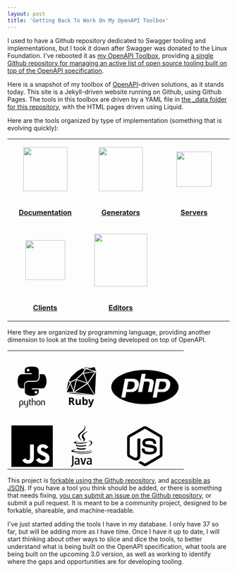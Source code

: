 ```yaml
---
layout: post
title: 'Getting Back To Work On My OpenAPI Toolbox'
---
```

<p>I used to have a Github repository dedicated to Swagger tooling and implementations, but I took it down after Swagger was donated to the Linux Foundation. I've rebooted it as <a href="http://openapi.toolbox.apievangelist.com/">my OpenAPI Toolbox</a>, providing <a href="https://github.com/kinlane/openapi-toolbox">a single Github repository for managing an active list of open source tooling built on top of the OpenAPI specification</a>.</p>
<p>Here is a snapshot of my toolbox of <a href="https://www.openapis.org/">OpenAPI</a>-driven solutions, as it stands today. This site is a Jekyll-driven website running on Github, using Github Pages. The tools in this toolbox are driven by a YAML file in <a href="https://github.com/kinlane/openapi-toolbox/tree/master/_data">the _data folder for this repository</a>, with the HTML pages driven using Liquid.</p>
<p>Here are the tools organized by type of implementation (something that is evolving quickly):</p>
<table border="0" cellpadding="5" width="80%" align="center">
<tbody>
<tr>
<td width="25%" height="100" align="center" valign="middle">
<p><a href="http://openapi.toolbox.apievangelist.com/documentation/"><img src="https://s3.amazonaws.com/kinlane-productions/bw-icons/bw-documentation-interactive.png" alt="" width="100" /></a></p>
</td>
<td width="25%" align="center" valign="middle">
<p><a href="http://openapi.toolbox.apievangelist.com/generators/"><img src="https://s3.amazonaws.com/kinlane-productions/bw-icons/bw-general-gear.png" alt="" width="100" /></a></p>
</td>
<td width="25%" align="center" valign="middle">
<p><a href="http://openapi.toolbox.apievangelist.com/servers/"><img src="https://s3.amazonaws.com/kinlane-productions/bw-icons/bw-servers.png" alt="" width="80" /></a></p>
</td>
</tr>
<tr>
<td align="center" valign="top">
<p><a href="http://openapi.toolbox.apievangelist.com/documentation/"><strong>Documentation</strong></a></p>
</td>
<td align="center" valign="top">
<p><a href="http://openapi.toolbox.apievangelist.com/generators/"><strong>Generators</strong></a></p>
</td>
<td align="center" valign="top">
<p><a href="http://openapi.toolbox.apievangelist.com/servers/"><strong>Servers</strong></a></p>
</td>
</tr>
<tr>
<td width="25%" align="center" valign="middle">
<p><a href="http://openapi.toolbox.apievangelist.com/clients/"><img src="https://s3.amazonaws.com/kinlane-productions/bw-icons/bw-client.png" alt="" width="90" /></a></p>
</td>
<td width="25%" align="center" valign="middle">
<p><a href="http://openapi.toolbox.apievangelist.com/editors/"><img src="https://s3.amazonaws.com/kinlane-productions/bw-icons/bw-ide-api.png" alt="" width="120" /></a></p>
</td>
<td width="25%" align="center" valign="middle">&nbsp;</td>
</tr>
<tr>
<td align="center" valign="top">
<p><a href="http://openapi.toolbox.apievangelist.com/clients/"><strong>Clients</strong></a></p>
</td>
<td align="center" valign="top">
<p><a href="http://openapi.toolbox.apievangelist.com/editors/"><strong>Editors</strong></a></p>
</td>
<td align="center" valign="top">&nbsp;</td>
</tr>
</tbody>
</table>
<p>Here they are organized by programming language, providing another dimension to look at the tooling being developed on top of OpenAPI.</p>
<style><!--
.devicon-python-plain {
  width: 6em;
  max-width: 6em;
}
.devicon-ruby-plain {
  width: 6em;
  max-width: 6em;
}
.devicon-php-plain {
  width: 10em;
  max-width: 10em;
}
.devicon-java-plain {
  width: 6em;
  max-width: 6em;
}
.devicon-javascript-plain {
  width: 6em;
  max-width: 6em;
}
.devicon-nodejs-plain {
  width: 6em;
  max-width: 6em;
}
--></style>
<table border="0" cellpadding="5" width="80%" align="center">
<tbody>
<tr>
<td align="center" valign="middle"><a href="http://openapi.toolbox.apievangelist.com/python/"> <svg class="devicon-python-plain" viewBox="0 0 128 128">
<path fill="#000000" d="M40 68v-10.079c0-6.973 6.218-12.921 13.383-12.921h21.102c5.874 0 9.515-5.04 9.515-10.938v-20.117c0-5.726-4.306-10.026-10.04-10.981-3.629-.604-7.131-.879-10.743-.862-3.611.017-7.339.324-10.374.862-8.941 1.578-10.843 4.884-10.843 10.981v8.055h21v3h-28.108999999999998c-6.14 0-11.516 3.53-13.198 10.552-1.939 8.047-2.025 13.202 0 21.605 1.502 6.254 5.089 10.843 11.228 10.843h7.079zm12.054-51.372c-2.19 0-3.964-1.795-3.964-4.013 0-2.229 1.773-4.039 3.964-4.039 2.182 0 3.964 1.811 3.964 4.039 0 2.218-1.782 4.013-3.964 4.013zM106.175 35.552c-1.517-6.114-4.416-10.552-10.563-10.552h-8.612v9.062c0 7.273-5.484 13.938-12.515 13.938h-21.102c-5.78 0-11.383 4.403-11.383 10.193v20.117c0 5.725 5.388 9.093 10.974 10.734 6.686 1.967 12.781 2.322 20.782 0 5.318-1.54 10.244-4.638 10.244-10.734v-7.31h-21v-3h32.611c6.14 0 8.428-4.416 10.563-10.843 2.206-6.618 2.112-13.115.001-21.605zm-30.361 40.073c2.19 0 3.965 1.795 3.965 4.015 0 2.227-1.774 4.037-3.965 4.037-2.182 0-3.963-1.811-3.963-4.037 0-2.22 1.781-4.015 3.963-4.015z"></path>
<path fill="#000000" d="M34.911 112.049c0-3.757-1.072-5.686-3.214-5.791-.853-.041-1.685.095-2.495.409-.646.231-1.082.461-1.311.692v8.968c1.371.86 2.588 1.26 3.649 1.197 2.247-.148 3.371-1.971 3.371-5.475zm2.643.157c0 1.909-.447 3.493-1.348 4.753-1.003 1.427-2.394 2.16-4.172 2.201-1.34.043-2.721-.378-4.142-1.258v8.151l-2.298-.82v-18.093c.377-.462.862-.859 1.451-1.196 1.368-.798 3.031-1.207 4.987-1.228l.033.032c1.788-.022 3.166.712 4.134 2.201.902 1.366 1.355 3.117 1.355 5.257z"></path>
<path fill="#000000" d="M51.603 117.555c0 2.56-.257 4.333-.77 5.318-.516.986-1.497 1.773-2.945 2.359-1.174.463-2.444.714-3.808.757l-.38-1.448c1.386-.188 2.362-.378 2.928-.566 1.114-.377 1.878-.955 2.298-1.73.337-.631.503-1.835.503-3.618v-.599c-1.571.714-3.219 1.068-4.941 1.068-1.132 0-2.13-.354-2.99-1.068-.966-.777-1.449-1.764-1.449-2.958v-9.566l2.299-.787v9.63c0 1.028.332 1.82.996 2.376s1.524.822 2.578.803c1.054-.022 2.183-.431 3.382-1.228v-11.234h2.299v12.491z"></path>
<path fill="#000000" d="M60.576 119.034c-.274.022-.525.032-.757.032-1.3 0-2.314-.309-3.038-.93-.722-.622-1.084-1.479-1.084-2.573v-9.054h-1.574v-1.446h1.574v-3.84l2.296-.817v4.657h2.583v1.446h-2.583v8.991c0 .862.231 1.474.694 1.83.397.295 1.029.463 1.889.506v1.198z"></path>
<path fill="#000000" d="M74.493 118.845h-2.298v-8.873c0-.902-.211-1.68-.631-2.329-.485-.734-1.159-1.102-2.024-1.102-1.054 0-2.372.556-3.954 1.668v10.636h-2.298v-21.208l2.298-.725v9.659c1.469-1.068 3.073-1.604 4.816-1.604 1.218 0 2.203.41 2.958 1.228.757.817 1.134 1.836 1.134 3.053v9.597h-.001z"></path>
<path fill="#000000" d="M86.711 111.688c0-1.444-.274-2.636-.82-3.579-.649-1.149-1.657-1.756-3.021-1.818-2.52.146-3.778 1.951-3.778 5.412 0 1.587.262 2.912.79 3.976.674 1.356 1.685 2.024 3.033 2.002 2.531-.02 3.796-2.017 3.796-5.993zm2.518.015c0 2.055-.526 3.765-1.575 5.131-1.154 1.528-2.749 2.296-4.783 2.296-2.017 0-3.589-.768-4.723-2.296-1.028-1.366-1.542-3.076-1.542-5.131 0-1.932.556-3.556 1.668-4.879 1.174-1.403 2.718-2.107 4.627-2.107 1.909 0 3.463.704 4.66 2.107 1.111 1.323 1.668 2.947 1.668 4.879z"></path>
<path fill="#000000" d="M102.407 118.845h-2.299v-9.376c0-1.028-.31-1.831-.928-2.409-.619-.576-1.443-.855-2.472-.833-1.091.021-2.13.378-3.116 1.069v11.549h-2.299v-11.833c1.323-.963 2.54-1.592 3.652-1.886 1.049-.274 1.974-.41 2.771-.41.545 0 1.059.053 1.542.158.903.209 1.637.596 2.203 1.164.631.629.946 1.384.946 2.267v10.54z"></path> </svg> </a></td>
<td align="center" valign="middle"><a href="http://openapi.toolbox.apievangelist.com/ruby/"> <svg class="devicon-ruby-plain" viewBox="0 0 128 128">
<path fill="#000000" d="M82.518 54.655c-12.92 8.326-25.722 16.577-38.862 25.043 19.678 2.687 39.005 5.325 58.715 8.016-6.714-11.181-13.256-22.074-19.853-33.059zM107.927 17.812c-1.735 2.604-3.473 5.207-5.205 7.813-5.95 8.951-11.898 17.901-17.841 26.855-.331.5-.76.896-.294 1.664 5.744 9.483 11.441 18.996 17.152 28.498.901 1.501 1.813 2.996 2.979 4.436l3.463-69.191-.254-.075zM29.529 47.38c.269.255.94.402 1.251.249 5.509-2.708 11.053-5.355 16.442-8.286 1.756-.954 3.106-2.667 4.621-4.055 5.013-4.597 10.017-9.204 15.021-13.812.307-.283.668-.556.852-.913 1.797-3.513 3.562-7.042 5.391-10.675-2.181-.817-4.248-1.62-6.34-2.35-.284-.099-.73.098-1.04.27-4.843 2.706-9.777 5.267-14.467 8.218-2.347 1.476-4.259 3.651-6.337 5.547-3.347 3.056-6.692 6.119-9.992 9.229-.876.825-1.674 1.768-2.355 2.76-2.258 3.286-4.446 6.619-6.737 10.048 1.282 1.326 2.445 2.592 3.69 3.77zM49.662 42.887c-2.739 11.577-5.465 23.088-8.279 34.978 13.199-8.504 26.093-16.812 38.901-25.065-10.193-3.3-20.354-6.589-30.622-9.913zM71.499 23.446l11.22 27.292c7.324-11.001 14.502-21.785 21.843-32.815-11.151 1.863-22.036 3.681-33.063 5.523zM50.122 40.519c10.042 3.261 19.885 6.456 30.012 9.743-3.761-9.163-7.393-18.005-11.101-27.035l-18.911 17.292zM29.944 54.131l-10.504 25.109c6.731-.199 13.257-.392 20.005-.591-3.168-8.176-6.274-16.192-9.501-24.518zM39.683 72.826l.248-.054c2.401-9.988 4.838-19.907 7.291-30.284-5.47 2.842-10.688 5.554-16.05 8.341 2.735 7.112 5.653 14.612 8.511 21.997zM100.525 16.304c-3.195-.846-6.387-1.696-9.585-2.536-4.593-1.207-9.19-2.401-13.781-3.62-.573-.152-.989-.251-1.326.44-1.622 3.324-3.296 6.624-4.944 9.935-.051.103-.041.237-.08.492 9.948-1.507 19.83-3.005 29.71-4.502l.006-.209zM81.993 8.742c8.579 2.374 17.158 4.747 26.037 7.203l-4.302-12.258c-7.29 1.617-14.493 3.214-21.696 4.811l-.039.244zM89.875 88.1l-21.361-2.916c-8.873-1.211-17.73-2.544-26.623-3.569-3.225-.371-6.536-.029-9.806.026-2.687.046-5.374.148-8.06.233-.277.008-.553.064-.828.361 22.21 2.054 44.422 4.107 66.631 6.162l.047-.297zM19.878 71.576c2.864-6.641 5.712-13.287 8.586-19.922.288-.667.267-1.118-.296-1.653-1.203-1.145-2.319-2.378-3.634-3.744l-5.241 25.871.193.092c.133-.214.294-.414.392-.644zM76.29 6.989c4.827-1.246 9.724-2.218 14.592-3.305.314-.071.622-.175.932-.264l-.047-.238-20.916 2.813c1.965.859 3.478 1.5 5.439.994zM30.975 109.422v8.547h-4.724v-22.277h6.491c3.026 0 5.266.551 6.719 1.653s2.18 2.776 2.18 5.02c0 1.311-.361 2.477-1.083 3.497-.721 1.021-1.741 1.822-3.063 2.401l6.553 9.705h-5.242l-5.317-8.547h-2.514zm0-3.84h1.524c1.492 0 2.595-.25 3.306-.747.71-.498 1.066-1.28 1.066-2.346 0-1.057-.363-1.808-1.09-2.255-.726-.447-1.851-.671-3.374-.671h-1.433v6.019zM58.553 117.969l-.624-2.179h-.244c-.498.793-1.204 1.404-2.117 1.836-.915.432-1.957.647-3.124.647-2.002 0-3.51-.535-4.526-1.607s-1.523-2.613-1.523-4.624v-11.108h4.647v9.95c0 1.229.219 2.151.656 2.766.436.615 1.131.921 2.086.921 1.301 0 2.24-.435 2.819-1.302.579-.869.869-2.308.869-4.319v-8.015h4.647v17.035h-3.566zM76.472 100.613c2.011 0 3.586.786 4.725 2.355 1.137 1.569 1.705 3.72 1.705 6.453 0 2.813-.587 4.992-1.759 6.535-1.174 1.545-2.771 2.316-4.793 2.316-2.001 0-3.57-.727-4.708-2.18h-.32l-.776 1.875h-3.551v-23.707h4.647v5.516c0 .701-.062 1.823-.184 3.368h.184c1.086-1.686 2.697-2.531 4.83-2.531zm-1.494 3.719c-1.147 0-1.985.353-2.513 1.059-.528.707-.804 1.872-.823 3.498v.502c0 1.829.271 3.139.814 3.932.544.792 1.405 1.188 2.584 1.188.954 0 1.713-.44 2.277-1.318s.846-2.156.846-3.832c0-1.676-.285-2.934-.854-3.772-.568-.838-1.345-1.257-2.331-1.257zM83.999 100.934h5.089l3.215 9.584c.274.833.463 1.818.563 2.956h.092c.111-1.046.329-2.032.654-2.956l3.154-9.584h4.982l-7.207 19.214c-.66 1.777-1.602 3.108-2.825 3.992-1.225.884-2.654 1.325-4.29 1.325-.803 0-1.59-.086-2.361-.259v-3.687c.559.131 1.168.197 1.828.197.822 0 1.541-.251 2.156-.754.615-.502 1.095-1.261 1.439-2.277l.274-.839-6.763-16.912z"></path> </svg> </a></td>
<td align="center" valign="middle"><a href="http://openapi.toolbox.apievangelist.com/php/"> <svg class="devicon-php-plain" viewBox="0 0 128 128">
<path fill="#000000" d="M64 33.039c-33.74 0-61.094 13.862-61.094 30.961s27.354 30.961 61.094 30.961 61.094-13.862 61.094-30.961-27.354-30.961-61.094-30.961zm-15.897 36.993c-1.458 1.364-3.077 1.927-4.86 2.507-1.783.581-4.052.461-6.811.461h-6.253l-1.733 10h-7.301l6.515-34h14.04c4.224 0 7.305 1.215 9.242 3.432 1.937 2.217 2.519 5.364 1.747 9.337-.319 1.637-.856 3.159-1.614 4.515-.759 1.357-1.75 2.624-2.972 3.748zm21.311 2.968l2.881-14.42c.328-1.688.208-2.942-.361-3.555-.57-.614-1.782-1.025-3.635-1.025h-5.79l-3.731 19h-7.244l6.515-33h7.244l-1.732 9h6.453c4.061 0 6.861.815 8.402 2.231s2.003 3.356 1.387 6.528l-3.031 15.241h-7.358zm40.259-11.178c-.318 1.637-.856 3.133-1.613 4.488-.758 1.357-1.748 2.598-2.971 3.722-1.458 1.364-3.078 1.927-4.86 2.507-1.782.581-4.053.461-6.812.461h-6.253l-1.732 10h-7.301l6.514-34h14.041c4.224 0 7.305 1.215 9.241 3.432 1.935 2.217 2.518 5.418 1.746 9.39zM95.919 54h-5.001l-2.727 14h4.442c2.942 0 5.136-.29 6.576-1.4 1.442-1.108 2.413-2.828 2.918-5.421.484-2.491.264-4.434-.66-5.458-.925-1.024-2.774-1.721-5.548-1.721zM38.934 54h-5.002l-2.727 14h4.441c2.943 0 5.136-.29 6.577-1.4 1.441-1.108 2.413-2.828 2.917-5.421.484-2.491.264-4.434-.66-5.458s-2.772-1.721-5.546-1.721z"></path> </svg> </a></td>
</tr>
<tr>
<td align="center" valign="middle"><a href="http://openapi.toolbox.apievangelist.com/javascript/"> <svg class="devicon-javascript-plain" viewBox="0 0 128 128">
<path fill="#000000" d="M1.408 1.408h125.184v125.185h-125.184z"></path>
<path fill="#FFFFFF" d="M116.347 96.736c-.917-5.711-4.641-10.508-15.672-14.981-3.832-1.761-8.104-3.022-9.377-5.926-.452-1.69-.512-2.642-.226-3.665.821-3.32 4.784-4.355 7.925-3.403 2.023.678 3.938 2.237 5.093 4.724 5.402-3.498 5.391-3.475 9.163-5.879-1.381-2.141-2.118-3.129-3.022-4.045-3.249-3.629-7.676-5.498-14.756-5.355l-3.688.477c-3.534.893-6.902 2.748-8.877 5.235-5.926 6.724-4.236 18.492 2.975 23.335 7.104 5.332 17.54 6.545 18.873 11.531 1.297 6.104-4.486 8.08-10.234 7.378-4.236-.881-6.592-3.034-9.139-6.949-4.688 2.713-4.688 2.713-9.508 5.485 1.143 2.499 2.344 3.63 4.26 5.795 9.068 9.198 31.76 8.746 35.83-5.176.165-.478 1.261-3.666.38-8.581zm-46.885-37.793h-11.709l-.048 30.272c0 6.438.333 12.34-.714 14.149-1.713 3.558-6.152 3.117-8.175 2.427-2.059-1.012-3.106-2.451-4.319-4.485-.333-.584-.583-1.036-.667-1.071l-9.52 5.83c1.583 3.249 3.915 6.069 6.902 7.901 4.462 2.678 10.459 3.499 16.731 2.059 4.082-1.189 7.604-3.652 9.448-7.401 2.666-4.915 2.094-10.864 2.07-17.444.06-10.735.001-21.468.001-32.237z"></path> </svg> </a></td>
<td align="center" valign="middle"><a href="http://openapi.toolbox.apievangelist.com/java/"> <svg class="devicon-java-plain" viewBox="0 0 128 128">
<path fill="#000000" d="M53.595 67.817c-13.224 3.694 8.044 11.325 24.88 4.112-2.757-1.071-4.735-2.309-4.735-2.309-7.508 1.419-10.99 1.531-17.805.753-5.625-.644-2.34-2.556-2.34-2.556zM76.459 60.61c-9.95 1.915-15.698 1.854-22.979 1.103-5.629-.582-1.944-3.311-1.944-3.311-14.563 4.834 8.106 10.318 28.459 4.365-2.162-.761-3.536-2.157-3.536-2.157zM84.258 18.879s-29.439 7.351-15.38 23.552c4.151 4.778-1.088 9.074-1.088 9.074s10.533-5.437 5.696-12.248c-4.518-6.349-7.982-9.502 10.772-20.378zM37.48 81.305c34.324 5.563 62.567-2.506 53.666-6.523 0 0 2.431 2.005-2.679 3.555-9.715 2.943-40.444 3.831-48.979.117-3.066-1.335 2.687-3.187 4.496-3.576 1.887-.409 2.965-.334 2.965-.334-3.412-2.404-22.055 4.718-9.469 6.761zM79.348 53.885c1.65-1.126 3.93-2.104 3.93-2.104s-6.492 1.161-12.961 1.704c-7.918.664-16.412.795-20.676.225-10.095-1.35 5.534-5.063 5.534-5.063s-6.07-.411-13.533 3.199c-8.827 4.269 21.832 6.214 37.706 2.039zM83.213 64.317c-.074.2-.322.425-.322.425 21.546-5.664 13.624-19.965 3.322-16.345-.903.319-1.378 1.063-1.378 1.063s.571-.23 1.845-.496c5.207-1.084 12.669 6.972-3.467 15.353zM65.006 48.492c-3.179-7.186-13.957-13.471.005-24.498 17.41-13.742 8.476-22.682 8.476-22.682 3.604 14.197-12.711 18.486-18.6 27.328-4.01 6.024 1.969 12.499 10.119 19.852zM83.796 84.143c-13.219 2.488-29.524 2.199-39.191.603 0 0 1.98 1.64 12.157 2.294 15.484.99 39.269-.551 39.832-7.878 0-.001-1.082 2.776-12.798 4.981zM51.131 99.535c-2.887 0-5.351.714-7.408 1.622l.624 2.493c1.619-.595 3.618-1.147 5.674-1.147 2.85 0 3.979 1.147 3.979 3.521v1.976h-1.2c-6.921 0-10.044 2.585-10.044 6.624 0 3.479 2.059 5.407 5.933 5.407 2.49 0 4.351-.845 6.088-2.35l.316 2.319h2.907v-14.492c0-3.599-1.924-5.973-6.869-5.973zm2.869 15.502c-1 1.266-2.893 1.978-4.279 1.978-1.973 0-2.988-1.371-2.988-3.27 0-2.056 1.202-3.745 5.794-3.745h1.473v5.037zM69.611 115.681l-.835-3.608-3.756-12.073h-4.39l6.051 20h5.026c2.884-7 4.943-14 6.086-20h-4.271c-.671 5-2.016 10.424-3.911 15.681zM88.015 99.535c-2.889 0-5.411.714-7.467 1.622l.596 2.493c1.621-.595 3.722-1.147 5.778-1.147 2.846 0 4.078 1.147 4.078 3.521v1.976h-1.428c-6.923 0-10.045 2.585-10.045 6.624 0 3.479 2.056 5.407 5.93 5.407 2.492 0 4.349-.845 6.091-2.35l.318 2.319h3.134v-14.492c0-3.599-2.044-5.973-6.985-5.973zm-1.411 17.462c-1.975 0-3.046-1.363-3.046-3.261 0-2.055 1.149-3.736 5.736-3.736h1.706v5h-.067c-1.465 1-2.947 1.997-4.329 1.997zM36 115.373c0 3.271-.445 4.638-.979 5.701-.615 1.193-2.053 2.475-3.601 3.269l1.934 2.345c2.032-.749 3.943-2.078 5.092-3.757 1.15-1.723 1.554-3.491 1.554-7.867v-22.064h-4v22.373z"></path> </svg> </a></td>
<td align="center" valign="middle"><a href="http://openapi.toolbox.apievangelist.com/nodejs/"> <svg class="devicon-nodejs-plain" viewBox="0 0 128 128">
<path fill="#000000" d="M112.771 30.334l-44.097-25.605c-2.781-1.584-6.402-1.584-9.205 0l-44.568 25.605c-2.87 1.651-4.901 4.754-4.901 8.073v51.142c0 3.319 2.084 6.423 4.954 8.083l11.775 6.688c5.628 2.772 7.617 2.772 10.178 2.772 8.333 0 13.093-5.039 13.093-13.828v-50.49c0-.713-.371-1.774-1.071-1.774h-5.623c-.712 0-2.306 1.061-2.306 1.773v50.49c0 3.896-3.524 7.773-10.11 4.48l-12.167-7.013c-.424-.23-.723-.693-.723-1.181v-51.142c0-.482.555-.966.982-1.213l44.424-25.561c.415-.235 1.025-.235 1.439 0l43.882 25.555c.42.253.272.722.272 1.219v51.142c0 .488.183.963-.232 1.198l-44.086 25.576c-.378.227-.847.227-1.261 0l-11.307-6.749c-.341-.198-.746-.269-1.073-.086-3.146 1.783-3.726 2.02-6.677 3.043-.726.253-1.797.692.41 1.929l14.798 8.754c1.417.82 3.027 1.246 4.647 1.246 1.642 0 3.25-.426 4.667-1.246l43.885-25.582c2.87-1.672 4.23-4.764 4.23-8.083v-51.142c0-3.319-1.36-6.414-4.229-8.073zM77.91 81.445c-11.726 0-14.309-3.235-15.17-9.066-.1-.628-.633-1.379-1.272-1.379h-5.731c-.709 0-1.279.86-1.279 1.566 0 7.466 4.059 16.512 23.453 16.512 14.039 0 22.088-5.455 22.088-15.109 0-9.572-6.467-12.084-20.082-13.886-13.762-1.819-15.16-2.738-15.16-5.962 0-2.658 1.184-6.203 11.374-6.203 9.105 0 12.461 1.954 13.842 8.091.118.577.645.991 1.24.991h5.754c.354 0 .692-.143.94-.396.24-.272.367-.613.335-.979-.891-10.568-7.912-15.493-22.112-15.493-12.631 0-20.166 5.334-20.166 14.275 0 9.698 7.497 12.378 19.622 13.577 14.505 1.422 15.633 3.542 15.633 6.395 0 4.955-3.978 7.066-13.309 7.066z"></path> </svg> </a></td>
</tr>
</tbody>
</table>
<p>This project is <a href="https://github.com/kinlane/openapi-toolbox">forkable using the Github repository</a>, and <a href="/data/tools.json">accessible as JSON</a>. If you have a tool you think should be added, or there is something that needs fixing, <a href="https://github.com/kinlane/openapi-toolbox/issues">you can submit an issue on the Github repository</a>, or submit a pull request. It is meant to be a community project, designed to be forkable, shareable, and machine-readable.</p>
<p>I've just started adding the tools I have in my database. I only have 37 so far, but will be adding more as I have time. Once I have it up to date, I will start thinking about other ways to slice and dice the tools, to better understand what is being built on the OpenAPI specification, what tools are being built on the upcoming 3.0 version, as well as working to identify where the gaps and opportunities are for developing tooling.</p>